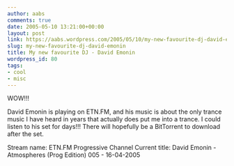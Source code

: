 ```yaml
---
author: aabs
comments: true
date: 2005-05-10 13:21:00+00:00
layout: post
link: https://aabs.wordpress.com/2005/05/10/my-new-favourite-dj-david-emonin/
slug: my-new-favourite-dj-david-emonin
title: My new favourite DJ - David Emonin
wordpress_id: 80
tags:
- cool
- misc
---
```


WOW!!!

David Emonin is playing on ETN.FM, and his music is about the only trance music I have heard in years that actually does put me into a trance. I could listen to his set for days!!!
There will hopefully be a BitTorrent to download after the set.

Stream name: ETN.FM Progressive Channel
Current title: David Emonin - Atmospheres (Prog Edition) 005 - 16-04-2005
